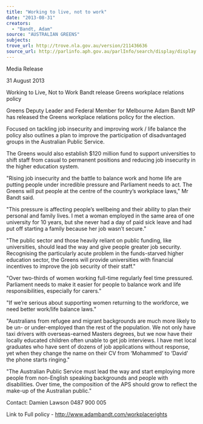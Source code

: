 ```yaml
---
title: "Working to live, not to work"
date: "2013-08-31"
creators:
  - "Bandt, Adam"
source: "AUSTRALIAN GREENS"
subjects:
trove_url: http://trove.nla.gov.au/version/211436636
source_url: http://parlinfo.aph.gov.au/parlInfo/search/display/display.w3p;query=Id%3A%22media/pressrel/2701263%22
---
```


 Media Release   

 31 August 2013   

 Working to Live, Not to Work  Bandt release Greens workplace relations policy   

 Greens Deputy Leader and Federal Member for Melbourne Adam Bandt MP has released the Greens  workplace relations policy for the election.   

 Focused on tackling job insecurity and improving work / life balance the policy also outlines a plan to  improve the participation of disadvantaged groups in the Australian Public Service.   

 The Greens would also establish $120 million fund to support universities to shift staff from casual to  permanent positions and reducing job insecurity in the higher education system.   

 "Rising job insecurity and the battle to balance work and home life are putting people under  incredible pressure and Parliament needs to act. The Greens will put people at the centre of the  country’s workplace laws," Mr Bandt said.   

 "This pressure is affecting people’s wellbeing and their ability to plan their personal and family lives.  I met a woman employed in the same area of one university for 10 years, but she never had a day of  paid sick leave and had put off starting a family because her job wasn’t secure."   

 "The public sector and those heavily reliant on public funding, like universities, should lead the way  and give people greater job security. Recognising the particularly acute problem in the funds-starved  higher education sector, the Greens will provide universities with financial incentives to improve the  job security of their staff."   

 "Over two-thirds of women working full-time regularly feel time pressured. Parliament needs to  make it easier for people to balance work and life responsibilities, especially for carers."   

 "If we’re serious about supporting women returning to the workforce, we need better work/life  balance laws."   

 "Australians from refugee and migrant backgrounds are much more likely to be un- or under-employed than the rest of the population. We not only have taxi drivers with overseas-earned  Masters degrees, but we now have their locally educated children often unable to get job interviews.  I have met local graduates who have sent of dozens of job applications without response, yet when  they change the name on their CV from ‘Mohammed’ to ‘David’ the phone starts ringing."   

 "The Australian Public Service must lead the way and start employing more people from non-English  speaking backgrounds and people with disabilities. Over time, the composition of the APS should  grow to reflect the make-up of the Australian public."   

 Contact: Damien Lawson 0487 900 005 

 Link to Full policy - http://www.adambandt.com/workplacerights   

